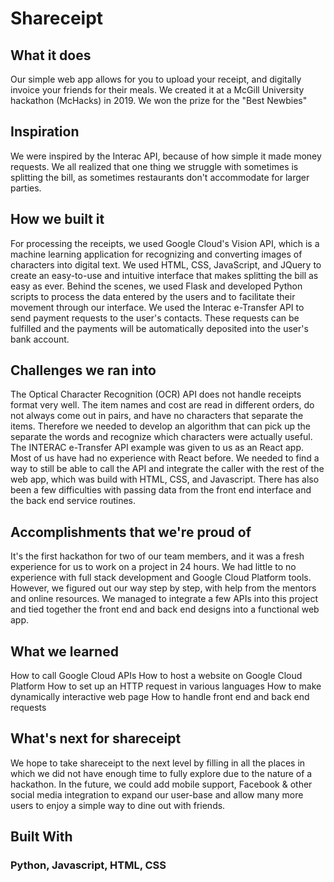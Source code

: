# Shareceipt

## What it does
Our simple web app allows for you to upload your receipt, and digitally invoice your friends for their meals. We created it at a McGill University hackathon (McHacks) in 2019. We won the prize for the "Best Newbies"

## Inspiration
We were inspired by the Interac API, because of how simple it made money requests. We all realized that one thing we struggle with sometimes is splitting the bill, as sometimes restaurants don't accommodate for larger parties.

## How we built it
For processing the receipts, we used Google Cloud's Vision API, which is a machine learning application for recognizing and converting images of characters into digital text. We used HTML, CSS, JavaScript, and JQuery to create an easy-to-use and intuitive interface that makes splitting the bill as easy as ever. Behind the scenes, we used Flask and developed Python scripts to process the data entered by the users and to facilitate their movement through our interface. We used the Interac e-Transfer API to send payment requests to the user's contacts. These requests can be fulfilled and the payments will be automatically deposited into the user's bank account.

## Challenges we ran into
The Optical Character Recognition (OCR) API does not handle receipts format very well. The item names and cost are read in different orders, do not always come out in pairs, and have no characters that separate the items. Therefore we needed to develop an algorithm that can pick up the separate the words and recognize which characters were actually useful. The INTERAC e-Transfer API example was given to us as an React app. Most of us have had no experience with React before. We needed to find a way to still be able to call the API and integrate the caller with the rest of the web app, which was build with HTML, CSS, and Javascript. There has also been a few difficulties with passing data from the front end interface and the back end service routines.

## Accomplishments that we're proud of
It's the first hackathon for two of our team members, and it was a fresh experience for us to work on a project in 24 hours. We had little to no experience with full stack development and Google Cloud Platform tools. However, we figured out our way step by step, with help from the mentors and online resources. We managed to integrate a few APIs into this project and tied together the front end and back end designs into a functional web app.

## What we learned
How to call Google Cloud APIs How to host a website on Google Cloud Platform How to set up an HTTP request in various languages How to make dynamically interactive web page How to handle front end and back end requests

## What's next for shareceipt
We hope to take shareceipt to the next level by filling in all the places in which we did not have enough time to fully explore due to the nature of a hackathon. In the future, we could add mobile support, Facebook & other social media integration to expand our user-base and allow many more users to enjoy a simple way to dine out with friends.

## Built With
### Python, Javascript, HTML, CSS
